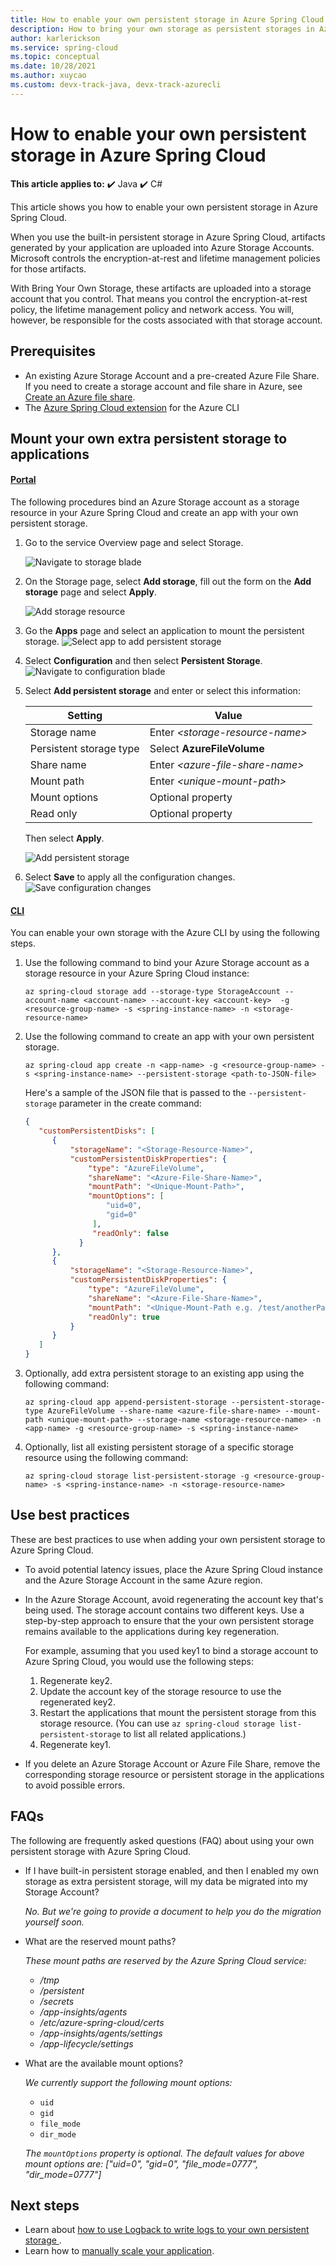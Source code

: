 ```yaml
---
title: How to enable your own persistent storage in Azure Spring Cloud | Microsoft Docs
description: How to bring your own storage as persistent storages in Azure Spring Cloud
author: karlerickson
ms.service: spring-cloud
ms.topic: conceptual
ms.date: 10/28/2021
ms.author: xuycao
ms.custom: devx-track-java, devx-track-azurecli
---
```


# How to enable your own persistent storage in Azure Spring Cloud

**This article applies to:** ✔️ Java ✔️ C#

This article shows you how to enable your own persistent storage in Azure Spring Cloud.

When you use the built-in persistent storage in Azure Spring Cloud, artifacts generated by your application are uploaded into Azure Storage Accounts. Microsoft controls the encryption-at-rest and lifetime management policies for those artifacts. 

With Bring Your Own Storage, these artifacts are uploaded into a storage account that you control. That means you control the encryption-at-rest policy, the lifetime management policy and network access. You will, however, be responsible for the costs associated with that storage account.

## Prerequisites

* An existing Azure Storage Account and a pre-created Azure File Share. If you need to create a storage account and file share in Azure, see [Create an Azure file share](../storage/files/storage-how-to-create-file-share.md).
* The [Azure Spring Cloud extension](/cli/azure/azure-cli-extensions-overview) for the Azure CLI

## Mount your own extra persistent storage to applications

#### [Portal](#tab/Azure-portal)
The following procedures bind an Azure Storage account as a storage resource in your Azure Spring Cloud and create an app with your own persistent storage.

1. Go to the service Overview page and select Storage.

   ![Navigate to storage blade](./media/spring-cloud-byos/select-storage-blade.png)

1. On the Storage page, select **Add storage**, fill out the form on the **Add storage** page and select **Apply**.

   ![Add storage resource](./media/spring-cloud-byos/add-storage-resource.png)

1. Go the **Apps** page and select an application to mount the persistent storage.
   ![Select app to add persistent storage](./media/spring-cloud-byos/select-an-app-to-mount-persistent-storage.png)

1. Select **Configuration** and then select **Persistent Storage**. 
   ![Navigate to configuration blade](./media/spring-cloud-byos/go-to-persistent-storage-blade.png)

1. Select **Add persistent storage** and enter or select this information:


    |Setting     |Value                                                                      |
    |------------|---------------------------------------------------------------------------|
    |Storage name       |Enter *\<storage-resource-name>*                                                            |
    |Persistent storage type        |Select **AzureFileVolume**                                                               |
    |Share name         |Enter *\<azure-file-share-name>*                                                                   |
    |Mount path    |Enter *\<unique-mount-path>*                                                            |
    |Mount options  |Optional property   |
    |Read only |Optional property   |
    
   Then select **Apply**.

   ![Add persistent storage](./media/spring-cloud-byos/add-persistent-storage.png)

1. Select **Save** to apply all the configuration changes.
   ![Save configuration changes](./media/spring-cloud-byos/save-persistent-storage-changes.png)


#### [CLI](#tab/Azure-CLI)

You can enable your own storage with the Azure CLI by using the following steps.

1. Use the following command to bind your Azure Storage account as a storage resource in your Azure Spring Cloud instance:

    ```azurecli
   az spring-cloud storage add --storage-type StorageAccount --account-name <account-name> --account-key <account-key>  -g <resource-group-name> -s <spring-instance-name> -n <storage-resource-name>
    ```

1. Use the following command to create an app with your own persistent storage.

    ```azurecli
    az spring-cloud app create -n <app-name> -g <resource-group-name> -s <spring-instance-name> --persistent-storage <path-to-JSON-file>
    ```

    Here's a sample of the JSON file that is passed to the `--persistent-storage` parameter in the create command:

    ```json
    {
       "customPersistentDisks": [
          {
              "storageName": "<Storage-Resource-Name>",
              "customPersistentDiskProperties": {
                  "type": "AzureFileVolume",
                  "shareName": "<Azure-File-Share-Name>",
                  "mountPath": "<Unique-Mount-Path>",
                  "mountOptions": [
                      "uid=0",
                      "gid=0"
                   ],
                   "readOnly": false 
                }
          },
          {
              "storageName": "<Storage-Resource-Name>",
              "customPersistentDiskProperties": {
                  "type": "AzureFileVolume",
                  "shareName": "<Azure-File-Share-Name>",
                  "mountPath": "<Unique-Mount-Path e.g. /test/anotherPath>",
                  "readOnly": true
              }
          }
       ]
    }
    ```

1. Optionally, add extra persistent storage to an existing app using the following command:

    ```azurecli
    az spring-cloud app append-persistent-storage --persistent-storage-type AzureFileVolume --share-name <azure-file-share-name> --mount-path <unique-mount-path> --storage-name <storage-resource-name> -n <app-name> -g <resource-group-name> -s <spring-instance-name>
    ```

1. Optionally, list all existing persistent storage of a specific storage resource using the following command:

   ```azurecli
   az spring-cloud storage list-persistent-storage -g <resource-group-name> -s <spring-instance-name> -n <storage-resource-name>
   ```

## Use best practices

These are best practices to use when adding your own persistent storage to Azure Spring Cloud.

- To avoid potential latency issues, place the Azure Spring Cloud instance and the Azure Storage Account in the same Azure region.

- In the Azure Storage Account, avoid regenerating the account key that's being used. The storage account contains two different keys. Use a step-by-step approach to ensure that the your own persistent storage remains available to the applications during key regeneration. 

   For example, assuming that you used key1 to bind a storage account to Azure Spring Cloud, you would use the following steps:

   1. Regenerate key2.
   1. Update the account key of the storage resource to use the regenerated key2.
   1. Restart the applications that mount the persistent storage from this storage resource. (You can use ```az spring-cloud storage list-persistent-storage``` to list all related applications.)
   1. Regenerate key1.

- If you delete an Azure Storage Account or Azure File Share, remove the corresponding storage resource or persistent storage in the applications to avoid possible errors.

## FAQs

The following are frequently asked questions (FAQ) about using your own persistent storage with Azure Spring Cloud.

- If I have built-in persistent storage enabled, and then I enabled my own storage as extra persistent storage, will my data be migrated into my Storage Account?

   *No. But we're going to provide a document to help you do the migration yourself soon.*

- What are the reserved mount paths?

   *These mount paths are reserved by the Azure Spring Cloud service:*
   - */tmp*
   - */persistent*
   - */secrets*
   - */app-insights/agents*
   - */etc/azure-spring-cloud/certs*
   - */app-insights/agents/settings*
   - */app-lifecycle/settings*

- What are the available mount options?

   *We currently support the following mount options:*
   - `uid`
   - `gid`
   - `file_mode`
   - `dir_mode`
   
   *The `mountOptions` property is optional. The default values for above mount options are: ["uid=0", "gid=0", "file_mode=0777", "dir_mode=0777"]*

## Next steps

* Learn about [how to use Logback to write logs to your own persistent storage ](./how-to-write-log-to-custom-persistent-storage.md).
* Learn how to [manually scale your application](./how-to-scale-manual.md).